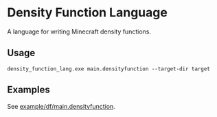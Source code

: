 # Density Function Language
A language for writing Minecraft density functions.

## Usage
```
density_function_lang.exe main.densityfunction --target-dir target
```

## Examples
See [example/df/main.densityfunction](example/old/df/main.densityfunction).
